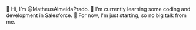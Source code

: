 👋 Hi, I’m @MatheusAlmeidaPrado.
🌱 I’m currently learning some coding and development in Salesforce.
🔧 For now, I'm just starting, so no big talk from me.

